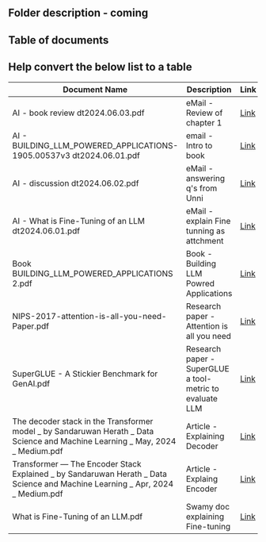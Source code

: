 ## Folder description - coming 

## Table of documents 

## Help convert the below list to a table 

| Document Name | Description | Link |
| --- | --- | --- |
| AI - book review dt2024.06.03.pdf | eMail - Review of chapter 1 | [Link](https://drive.google.com/open?id=1uG1vDWYd24vjd1StWnNr7yWL0OHB4IqM/view) |
| AI - BUILDING_LLM_POWERED_APPLICATIONS-1905.00537v3 dt2024.06.01.pdf | email - Intro to book | [Link](https://drive.google.com/open?id=1RmsIugNXqEc-lM9HsmH2WkhHj-3ZiZUt/view) |
| AI - discussion dt2024.06.02.pdf | eMail - answering q's from Unni | [Link](https://drive.google.com/open?id=1HAKt4VQzGpcP-o3-YKoS02LDDGJ_Zpy5/view) |
| AI - What is Fine-Tuning of an LLM dt2024.06.01.pdf | eMail - explain Fine tunning as attchment | [Link](https://drive.google.com/open?id=1ZRuBKaWoGyHZtoMU3zvFO9baBT67L3yI/view) |
| Book BUILDING_LLM_POWERED_APPLICATIONS 2.pdf | Book - Building LLM Powred Applications | [Link](https://drive.google.com/open?id=1nHnx2BS4r9Do00MThviD58dsbpgYlvwo/view) |
| NIPS-2017-attention-is-all-you-need-Paper.pdf | Research paper - Attention is all you need | [Link](https://drive.google.com/open?id=1QkXXfid7yotjDZjTm0am2bbT06ItkyIo/view) |
| SuperGLUE - A Stickier Benchmark for GenAI.pdf | Research paper - SuperGLUE a tool-metric to evaluate LLM | [Link](https://drive.google.com/open?id=1kne-GnA47ISIhvRmuz4_P4ghBgCdLsrr/view) |
| The decoder stack in the Transformer model _ by Sandaruwan Herath _ Data Science and Machine Learning _ May, 2024 _ Medium.pdf | Article - Explaining Decoder | [Link](https://drive.google.com/open?id=1wmHe9la8vzYTeRuuzK1GqZmeOEaLG_Wc/view) |
| Transformer — The Encoder Stack Explained _ by Sandaruwan Herath _ Data Science and Machine Learning _ Apr, 2024 _ Medium.pdf | Article - Explaing Encoder | [Link](https://drive.google.com/open?id=1bHY42dTaHEpKftbzf4mv_uRHvX1ev-R3/view) |
| What is Fine-Tuning of an LLM.pdf | Swamy doc explaining Fine-tuning | [Link](https://drive.google.com/open?id=1byCFLLIKqX-wP7twkKfibLKcsgVPcAgO/view) |


